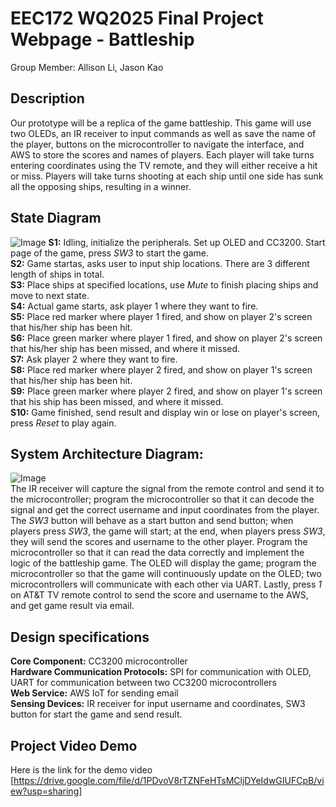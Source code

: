 # EEC172 WQ2025 Final Project Webpage - Battleship
 Group Member: Allison Li, Jason Kao
## Description
Our prototype will be a replica of the game battleship. This game will use two OLEDs, an IR receiver to input commands as well as save the name of the player, buttons on the microcontroller to navigate the interface, and AWS to store the scores and names of players.
Each player will take turns entering coordinates using the TV remote, and they will either receive a hit or miss. Players will take turns shooting at each ship until one side has sunk all the opposing ships, resulting in a winner.
## State Diagram
![Image](https://github.com/user-attachments/assets/622042eb-228b-4c15-b635-95226725edf4)
**S1:** Idling, initialize the peripherals. Set up OLED and CC3200. Start page of the game, press *SW3* to start the game. <br />
**S2:** Game startas, asks user to input ship locations. There are 3 different length of ships in total. <br />
**S3:** Place ships at specified locations, use *Mute* to finish placing ships and move to next state.<br />
**S4:** Actual game starts, ask player 1 where they want to fire.<br />
**S5:** Place red marker where player 1 fired, and show on player 2's screen that his/her ship has been hit.<br />
**S6:** Place green marker where player 1 fired, and show on player 2's screen that his/her ship has been missed, and where it missed.<br />
**S7:** Ask player 2 where they want to fire.<br />
**S8:** Place red marker where player 2 fired, and show on player 1's screen that his/her ship has been hit.<br />
**S9:** Place green marker where player 2 fired, and show on player 1's screen that his ship has been missed, and where it missed.<br />
**S10:** Game finished, send result and display win or lose on player's screen, press *Reset* to play again. <br />
## System Architecture Diagram:
![Image](https://github.com/user-attachments/assets/e2757739-548c-4865-aa1c-c3d6e6e25c5b) <br />
The IR receiver will capture the signal from the remote control and send it to the microcontroller; program the microcontroller so that it can decode the signal and get the correct username and input coordinates from the player. The *SW3* button will behave as a start button and send button; when players press *SW3*, the game will start; at the end, when players press *SW3*, they will send the scores and username to the other player. Program the microcontroller so that it can read the data correctly and implement the logic of the battleship game. The OLED will display the game; program the microcontroller so that the game will continuously update on the OLED; two microcontrollers will communicate with each other via UART. Lastly, press *1* on AT&T TV remote control to send the score and username to the AWS, and get game result via email.
## Design specifications
**Core Component:** CC3200 microcontroller <br />
**Hardware Communication Protocols:** SPI for communication with OLED, UART for communication between two CC3200 microcontrollers <br />
**Web Service:** AWS IoT for sending email <br />
**Sensing Devices:** IR receiver for input username and coordinates, SW3 button for start the game and send result. <br />
## Project Video Demo
Here is the link for the demo video <br />
[https://drive.google.com/file/d/1PDvoV8rTZNFeHTsMCljDYeIdwGIUFCpB/view?usp=sharing]

